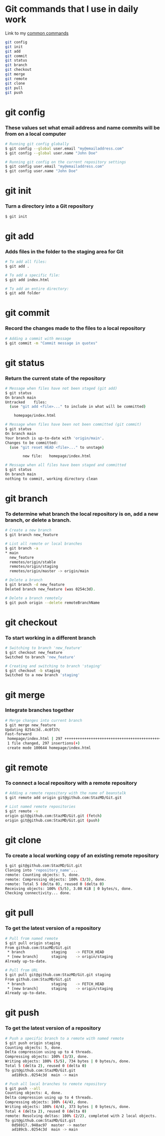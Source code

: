 # Git commands that I use in daily work

Link to my [common commands](https://github.com/StazMD/Git/blob/main/Git.md)

```bash
git config
git init
git add
git commit
git status
git branch
git checkout
git merge
git remote
git clone
git pull
git push
```

# git config

### These values set what email address and name commits will be from on a local computer
```bash
# Running git config globally
$ git config --global user.email "my@emailaddress.com"
$ git config --global user.name "John Doe"

# Running git config on the current repository settings
$ git config user.email "my@emailaddress.com"
$ git config user.name "John Doe"
```

# git init

### Turn a directory into a Git repository
```bash
$ git init
```

# git add

### Adds files in the folder to the staging area for Git
```bash
# To add all files:
$ git add .

# To add a specific file:
$ git add index.html

# To add an entire directory:
$ git add folder
```

# git commit

### Record the changes made to the files to a local repository
```bash
# Adding a commit with message
$ git commit -m "Commit message in quotes"
```

# git status

### Return the current state of the repository
```bash						
# Message when files have not been staged (git add)
$ git status
On branch main
Untracked	 files:
  (use "git add <file>..." to include in what will be committed)

  	homepage/index.html

# Message when files have been not been committed (git commit)
$ git status
On branch main
Your branch is up-to-date with 'origin/main'.
Changes to be committed:
  (use "git reset HEAD <file>..." to unstage)

        new file:   homepage/index.html

# Message when all files have been staged and committed 
$ git status
On branch main
nothing to commit, working directory clean
```

# git branch

### To determine what branch the local repository is on, add a new branch, or delete a branch.
```bash
# Create a new branch
$ git branch new_feature

# List all remote or local branches
$ git branch -a
* main
  new_feature
  remotes/origin/stable
  remotes/origin/staging
  remotes/origin/master -> origin/main

# Delete a branch
$ git branch -d new_feature
Deleted branch new_feature (was 0254c3d).

# Delete a branch remotely
$ git push origin --delete remoteBranchName
```

# git checkout

### To start working in a different branch
```bash
# Switching to branch 'new_feature'
$ git checkout new_feature
Switched to branch 'new_feature'

# Creating and switching to branch 'staging'
$ git checkout -b staging
Switched to a new branch 'staging'
```

# git merge

### Integrate branches together
```bash
# Merge changes into current branch
$ git merge new_feature
Updating 0254c3d..4c0f37c
Fast-forward
 homepage/index.html | 297 ++++++++++++++++++++++++++++++++++++++++++++++++++++++++
 1 file changed, 297 insertions(+)
 create mode 100644 homepage/index.html
```

# git remote

### To connect a local repository with a remote repository
```bash
# Adding a remote repository with the name of beanstalk
$ git remote add origin git@github.com:StazMD/Git.git

# List named remote repositories
$ git remote -v
origin git@github.com:StazMD/Git.git (fetch)
origin git@github.com:StazMD/Git.git (push)
```

# git clone

### To create a local working copy of an existing remote repository	
```bash
$ git git@github.com:StazMD/Git.git
Cloning into 'repository_name'...
remote: Counting objects: 5, done.
remote: Compressing objects: 100% (3/3), done.
remote: Total 5 (delta 0), reused 0 (delta 0)
Receiving objects: 100% (5/5), 3.08 KiB | 0 bytes/s, done.
Checking connectivity... done.
```

# git pull

### To get the latest version of a repository	
```bash
# Pull from named remote
$ git pull origin staging
From github.com:StazMD/Git.git
 * branch            staging    -> FETCH_HEAD
 * [new branch]      staging    -> origin/staging
Already up-to-date.

# Pull from URL
$ git pull git@github.com:StazMD/Git.git staging
From github.com:StazMD/Git.git
 * branch            staging    -> FETCH_HEAD
 * [new branch]      staging    -> origin/staging
Already up-to-date.
```

# git push

### To get the latest version of a repository	
```bash
# Push a specific branch to a remote with named remote
$ git push origin staging
Counting objects: 5, done.
Delta compression using up to 4 threads.
Compressing objects: 100% (3/3), done.
Writing objects: 100% (5/5), 734 bytes | 0 bytes/s, done.
Total 5 (delta 2), reused 0 (delta 0)
To git@github.com:StazMD/Git.git
   ad189cb..0254c3d  main -> main

# Push all local branches to remote repository
$ git push --all
Counting objects: 4, done.
Delta compression using up to 4 threads.
Compressing objects: 100% (4/4), done.
Writing objects: 100% (4/4), 373 bytes | 0 bytes/s, done.
Total 4 (delta 2), reused 0 (delta 0)
remote: Resolving deltas: 100% (2/2), completed with 2 local objects.
To git@github.com:StazMD/Git.git
   0d56917..948ac97  master -> master
   ad189cb..0254c3d  main -> main
```
